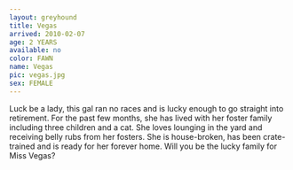 ```yaml
---
layout: greyhound
title: Vegas
arrived: 2010-02-07
age: 2 YEARS
available: no
color: FAWN
name: Vegas
pic: vegas.jpg
sex: FEMALE
---
```


Luck be a lady, this gal ran no races and is lucky enough to go straight into retirement.  For the past few
months, she has lived with her foster family including three children and a cat.  She loves lounging in the yard and
receiving belly rubs from her fosters.  She is house-broken, has been crate-trained and is ready for her forever home.
Will you be the lucky family for Miss Vegas?  
